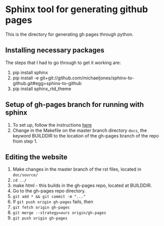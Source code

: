 # Sphinx tool for generating github pages

This is the directory for generating gh pages
through python.

## Installing necessary packages

The steps that I had to go through to get it working are:

1. pip install sphinx
2. pip install -e git+git://github.com/michaeljones/sphinx-to-github.git#egg=sphinx-to-github
3. pip install sphinx_rtd_theme

## Setup of gh-pages branch for running with sphinx

1. To set up, follow the instructions 
[here](http://lucasbardella.com/blog/2010/02/hosting-your-sphinx-docs-in-github)
2. Change in the Makefile on the master branch directory `docs`, the keyword
BUILDDIR to the location of the gh-pages branch of the repo from step 1.

## Editing the website

1. Make changes in the master branch of the rst files, 
located in `doc/source/`
2. `cd ../`
3. make html - this builds in the gh-pages repo, located at
BUILDDIR.
4. Go to the gh-pages repo directory.
5. `git add * && git commit -m "..."`
6. If `git push origin gh-pages` fails, then
  5. `git fetch origin gh-pages`  
  6. `git merge --strategy=ours origin/gh-pages`
  7. `git push origin gh-pages`
